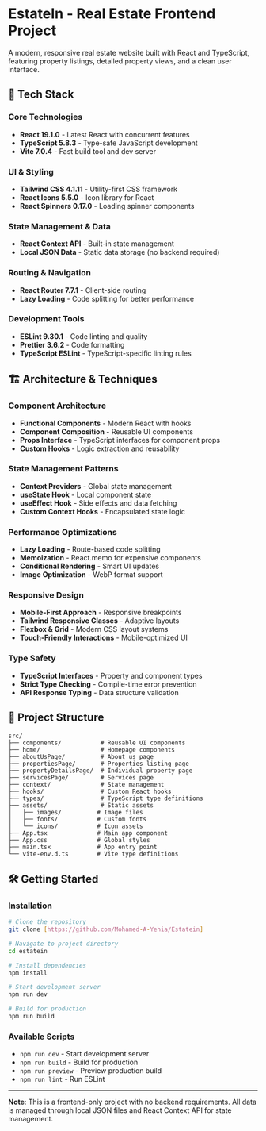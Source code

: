 # EstateIn - Real Estate Frontend Project

A modern, responsive real estate website built with React and TypeScript, featuring property listings, detailed property views, and a clean user interface.

## 🚀 Tech Stack

### Core Technologies

- **React 19.1.0** - Latest React with concurrent features
- **TypeScript 5.8.3** - Type-safe JavaScript development
- **Vite 7.0.4** - Fast build tool and dev server

### UI & Styling

- **Tailwind CSS 4.1.11** - Utility-first CSS framework
- **React Icons 5.5.0** - Icon library for React
- **React Spinners 0.17.0** - Loading spinner components

### State Management & Data

- **React Context API** - Built-in state management
- **Local JSON Data** - Static data storage (no backend required)

### Routing & Navigation

- **React Router 7.7.1** - Client-side routing
- **Lazy Loading** - Code splitting for better performance

### Development Tools

- **ESLint 9.30.1** - Code linting and quality
- **Prettier 3.6.2** - Code formatting
- **TypeScript ESLint** - TypeScript-specific linting rules

## 🏗️ Architecture & Techniques

### Component Architecture

- **Functional Components** - Modern React with hooks
- **Component Composition** - Reusable UI components
- **Props Interface** - TypeScript interfaces for component props
- **Custom Hooks** - Logic extraction and reusability

### State Management Patterns

- **Context Providers** - Global state management
- **useState Hook** - Local component state
- **useEffect Hook** - Side effects and data fetching
- **Custom Context Hooks** - Encapsulated state logic

### Performance Optimizations

- **Lazy Loading** - Route-based code splitting
- **Memoization** - React.memo for expensive components
- **Conditional Rendering** - Smart UI updates
- **Image Optimization** - WebP format support

### Responsive Design

- **Mobile-First Approach** - Responsive breakpoints
- **Tailwind Responsive Classes** - Adaptive layouts
- **Flexbox & Grid** - Modern CSS layout systems
- **Touch-Friendly Interactions** - Mobile-optimized UI

### Type Safety

- **TypeScript Interfaces** - Property and component types
- **Strict Type Checking** - Compile-time error prevention
- **API Response Typing** - Data structure validation

## 📁 Project Structure

```
src/
├── components/           # Reusable UI components
├── home/                 # Homepage components
├── aboutUsPage/          # About us page
├── propertiesPage/       # Properties listing page
├── propertyDetailsPage/  # Individual property page
├── servicesPage/         # Services page
├── context/              # State management
├── hooks/                # Custom React hooks
├── types/                # TypeScript type definitions
├── assets/               # Static assets
│   ├── images/          # Image files
│   ├── fonts/           # Custom fonts
│   └── icons/           # Icon assets
├── App.tsx              # Main app component
├── App.css              # Global styles
├── main.tsx             # App entry point
└── vite-env.d.ts        # Vite type definitions
```

## 🛠️ Getting Started

### Installation

```bash
# Clone the repository
git clone [https://github.com/Mohamed-A-Yehia/Estatein]

# Navigate to project directory
cd estatein

# Install dependencies
npm install

# Start development server
npm run dev

# Build for production
npm run build
```

### Available Scripts

- `npm run dev` - Start development server
- `npm run build` - Build for production
- `npm run preview` - Preview production build
- `npm run lint` - Run ESLint

---

**Note**: This is a frontend-only project with no backend requirements. All data is managed through local JSON files and React Context API for state management.
